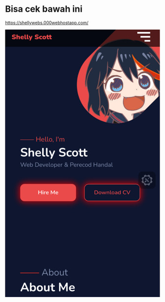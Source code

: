 # Bisa cek bawah ini
https://shellywebs.000webhostapp.com/
<p align="center">
   <img src="https://raw.githubusercontent.com/ShellyScot/Profil-Website/master/img/20220220_041908.png" width=1000>
